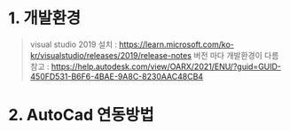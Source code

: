 ﻿# 1. 개발환경
> visual studio 2019 설치 : https://learn.microsoft.com/ko-kr/visualstudio/releases/2019/release-notes
> 버전 마다 개발환경이 다름
> 참고 : https://help.autodesk.com/view/OARX/2021/ENU/?guid=GUID-450FD531-B6F6-4BAE-9A8C-8230AAC48CB4

# 2. AutoCad 연동방법
> 